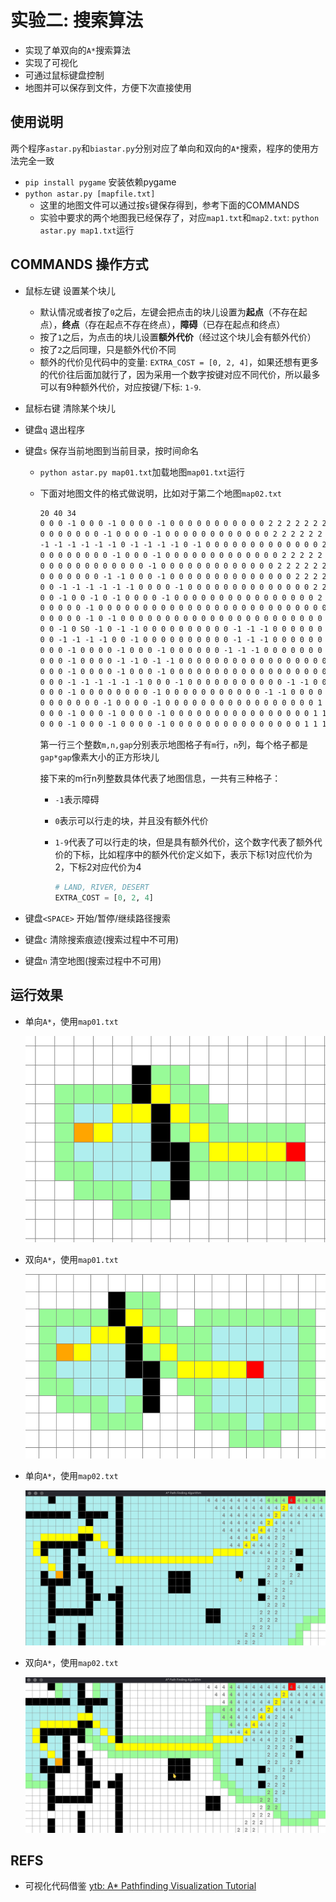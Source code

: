 # 实验二: 搜索算法

* 实现了单双向的`A*`搜索算法
* 实现了可视化
* 可通过鼠标键盘控制
* 地图并可以保存到文件，方便下次直接使用

## 使用说明

两个程序`astar.py`和`biastar.py`分别对应了单向和双向的`A*`搜索，程序的使用方法完全一致

* `pip install pygame` 安装依赖pygame
* `python astar.py [mapfile.txt]`
  * 这里的地图文件可以通过按`s`键保存得到，参考下面的COMMANDS
  * 实验中要求的两个地图我已经保存了，对应`map1.txt`和`map2.txt`: `python astar.py map1.txt`运行

## COMMANDS 操作方式

* 鼠标左键 设置某个块儿
  * 默认情况或者按了`0`之后，左键会把点击的块儿设置为**起点**（不存在起点），**终点**（存在起点不存在终点），**障碍**（已存在起点和终点）
  * 按了`1`之后，为点击的块儿设置**额外代价**（经过这个块儿会有额外代价）
  * 按了`2`之后同理，只是额外代价不同
  * 额外的代价见代码中的变量: `EXTRA_COST = [0, 2, 4]`，如果还想有更多的代价往后面加就行了，因为采用一个数字按键对应不同代价，所以最多可以有9种额外代价，对应按键/下标: `1-9`.
  
* 鼠标右键 清除某个块儿

* 键盘`q` 退出程序

* 键盘`s` 保存当前地图到当前目录，按时间命名

  * `python astar.py map01.txt`加载地图`map01.txt`运行

  * 下面对地图文件的格式做说明，比如对于第二个地图`map02.txt`

    ```txt
    20 40 34
    0 0 0 -1 0 0 0 -1 0 0 0 0 -1 0 0 0 0 0 0 0 0 0 0 0 2 2 2 2 2 2 2 2 2 2 2 T2 2 2 2 2 
    0 0 0 0 0 0 0 -1 0 0 0 0 -1 0 0 0 0 0 0 0 0 0 0 0 0 2 2 2 2 2 2 2 2 2 1 2 2 2 2 2 
    -1 -1 -1 -1 -1 -1 0 -1 -1 -1 -1 0 -1 0 0 0 0 0 0 0 0 0 0 0 0 0 2 2 2 2 2 2 2 1 2 2 2 2 2 2 
    0 0 0 0 0 0 0 0 -1 0 0 0 -1 0 0 0 0 0 0 0 0 0 0 0 0 0 2 2 2 2 2 2 1 2 2 2 2 0 0 0 
    0 0 0 0 0 0 0 0 0 0 0 0 -1 0 0 0 0 0 0 0 0 0 0 0 0 0 2 2 2 2 2 2 2 1 2 2 0 0 0 0 
    0 0 0 0 0 0 0 -1 -1 0 0 0 -1 0 0 0 0 0 0 0 0 0 0 0 0 0 0 2 2 2 2 2 2 1 1 0 0 0 0 0 
    0 0 -1 -1 -1 -1 -1 -1 0 0 0 0 -1 0 0 0 0 0 0 0 0 0 0 0 0 0 0 2 2 2 2 2 2 1 1 0 0 0 0 0 
    0 0 -1 0 0 -1 0 -1 0 0 0 0 -1 0 0 0 0 0 0 0 0 0 0 0 0 0 0 0 0 2 2 2 2 1 1 1 -1 0 0 0 
    0 0 0 0 0 -1 0 0 0 0 0 0 0 0 0 0 0 0 0 0 0 0 0 0 0 0 0 0 0 0 0 0 1 1 1 1 0 0 0 0 
    0 0 0 0 0 -1 0 -1 0 0 0 0 0 0 0 0 0 0 0 0 0 0 0 0 0 0 0 0 0 0 0 0 1 1 1 0 -1 0 0 0 
    0 0 -1 0 S0 -1 0 -1 -1 0 0 0 0 0 0 0 0 0 0 -1 -1 -1 0 0 0 0 0 0 -1 0 0 0 1 1 0 1 1 0 0 0 
    0 0 -1 -1 -1 -1 0 0 -1 0 0 0 0 0 0 0 0 0 0 -1 -1 -1 0 0 0 0 0 0 0 0 0 -1 1 0 1 1 0 0 0 0 
    0 0 0 -1 0 0 0 0 -1 0 0 0 -1 0 0 0 0 0 0 -1 -1 -1 0 0 0 0 0 0 0 0 0 0 0 1 1 0 0 0 0 0 
    0 0 0 -1 0 0 0 0 -1 -1 0 -1 -1 0 0 0 0 0 0 0 0 0 0 0 0 0 0 0 0 0 0 -1 1 1 1 0 0 0 0 0 
    0 0 0 -1 0 0 0 0 -1 0 0 0 -1 0 0 0 0 0 0 0 0 0 0 0 0 0 0 0 0 0 0 0 1 1 1 0 0 0 0 0 
    0 0 0 -1 -1 -1 -1 -1 -1 0 0 0 -1 0 0 0 0 0 0 0 0 0 0 0 -1 -1 0 0 0 0 0 1 1 1 0 0 0 0 0 0 
    0 0 0 -1 0 0 0 0 0 0 0 0 -1 0 0 0 0 0 0 0 0 0 0 0 -1 -1 0 0 0 0 0 1 1 1 0 0 0 0 0 0 
    0 0 0 0 0 0 0 -1 0 0 0 0 -1 0 0 0 0 0 0 0 0 0 0 0 0 0 0 0 0 0 1 1 1 0 0 0 0 0 0 0 
    0 0 0 -1 0 0 0 -1 0 0 0 0 -1 0 0 0 0 0 0 0 0 0 0 0 0 0 0 0 0 1 1 1 0 0 0 0 0 0 0 0 
    0 0 0 -1 0 0 0 -1 0 0 0 0 -1 0 0 0 0 0 0 0 0 0 0 0 0 0 0 0 1 1 1 0 0 0 0 0 0 0 0 0 
    ```

    第一行三个整数`m,n,gap`分别表示地图格子有`m`行，`n`列，每个格子都是`gap*gap`像素大小的正方形块儿

    接下来的m行n列整数具体代表了地图信息，一共有三种格子：

    * `-1`表示障碍

    * `0`表示可以行走的块，并且没有额外代价

    * `1-9`代表了可以行走的块，但是具有额外代价，这个数字代表了额外代价的下标，比如程序中的额外代价定义如下，表示下标1对应代价为2，下标2对应代价为4

      ```python
      # LAND, RIVER, DESERT
      EXTRA_COST = [0, 2, 4]
      ```

* 键盘`<SPACE>` 开始/暂停/继续路径搜索

* 键盘`c` 清除搜索痕迹(搜索过程中不可用)

* 键盘`n` 清空地图(搜索过程中不可用)

## 运行效果

* 单向`A*`，使用`map01.txt`

  ![astar - map01.txt](images/map01-astar.png)

* 双向`A*`，使用`map01.txt`

  ![biastar - map01.txt](images/map01-biastar.png)

* 单向`A*`，使用`map02.txt`

  ![astar - map02.txt](images/map02-astar.png)

* 双向`A*`，使用`map02.txt`

  ![biastar - map02.txt](images/map02-biastar.png)

## REFS

* 可视化代码借鉴 [ytb: A* Pathfinding Visualization Tutorial](https://www.youtube.com/watch?v=JtiK0DOeI4A)
